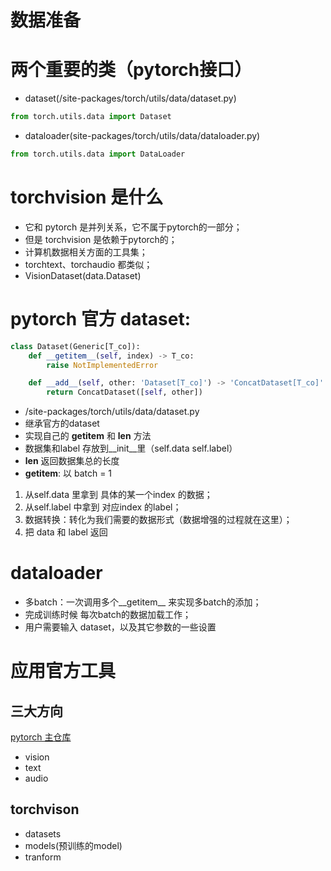 # 数据准备

# 两个重要的类（pytorch接口）
- dataset(/site-packages/torch/utils/data/dataset.py)
```python
from torch.utils.data import Dataset
```
- dataloader(site-packages/torch/utils/data/dataloader.py)
```python
from torch.utils.data import DataLoader
```

# torchvision 是什么
- 它和 pytorch 是并列关系，它不属于pytorch的一部分；
- 但是 torchvision 是依赖于pytorch的；
- 计算机数据相关方面的工具集；
- torchtext、torchaudio 都类似；
- VisionDataset(data.Dataset)

# pytorch 官方 dataset:
```python
class Dataset(Generic[T_co]):
    def __getitem__(self, index) -> T_co:
        raise NotImplementedError

    def __add__(self, other: 'Dataset[T_co]') -> 'ConcatDataset[T_co]':
        return ConcatDataset([self, other])
```
- /site-packages/torch/utils/data/dataset.py
- 继承官方的dataset
- 实现自己的 __getitem__ 和 __len__ 方法
- 数据集和label 存放到__init__里（self.data self.label）
- __len__ 返回数据集总的长度
- __getitem__: 以 batch = 1 
1. 从self.data 里拿到 具体的某一个index 的数据；
2. 从self.label 中拿到 对应index 的label；
3. 数据转换：转化为我们需要的数据形式（数据增强的过程就在这里）；
4. 把 data 和 label 返回

# dataloader
- 多batch：一次调用多个__getitem__ 来实现多batch的添加；
- 完成训练时候 每次batch的数据加载工作；
- 用户需要输入 dataset，以及其它参数的一些设置

# 应用官方工具
## 三大方向
[pytorch 主仓库](https://github.com/pytorch)
- vision
- text
- audio

## torchvison
- datasets
- models(预训练的model)
- tranform






